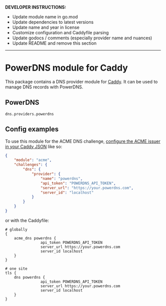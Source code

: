 **DEVELOPER INSTRUCTIONS:**

- Update module name in go.mod
- Update dependencies to latest versions
- Update name and year in license
- Customize configuration and Caddyfile parsing
- Update godocs / comments (especially provider name and nuances)
- Update README and remove this section

---

PowerDNS module for Caddy
===========================

This package contains a DNS provider module for [Caddy](https://github.com/caddyserver/caddy). It can be used to 
manage DNS records with PowerDNS.

## PowerDNS

```
dns.providers.powerdns
```

## Config examples

To use this module for the ACME DNS challenge, [configure the ACME issuer in your Caddy JSON](https://caddyserver.com/docs/json/apps/tls/automation/policies/issuer/acme/) like so:

```json
{
	"module": "acme",
	"challenges": {
		"dns": {
			"provider": {
				"name": "powerdns",
				"api_token": "POWERDNS_API_TOKEN",
                "server_url": "https://your.powerdns.com",
                "server_id": "localhost"
			}
		}
	}
}
```

or with the Caddyfile:

```
# globally
{
	acme_dns powerdns {
				api_token POWERDNS_API_TOKEN
                server_url https://your.powerdns.com
                server_id localhost
	}
}
```

```
# one site
tls {
	dns powerdns {
				api_token POWERDNS_API_TOKEN
                server_url https://your.powerdns.com
                server_id localhost
	}
}
```
